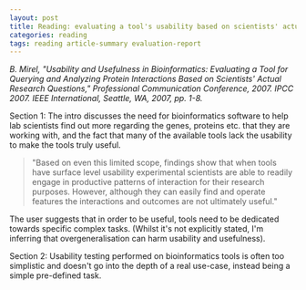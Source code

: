 ```yaml
---
layout: post
title: Reading: evaluating a tool's usability based on scientists' actual questions
categories: reading
tags: reading article-summary evaluation-report
---
```


<cite>B. Mirel, "Usability and Usefulness in Bioinformatics: Evaluating a Tool for Querying and Analyzing Protein Interactions Based on Scientists' Actual Research Questions," Professional Communication Conference, 2007. IPCC 2007. IEEE International, Seattle, WA, 2007, pp. 1-8.</cite>

Section 1:
The intro discusses the need for bioinformatics software to help lab scientists find out more regarding the genes, proteins etc. that they are working with, and the fact that many of the available tools lack the usability to make the tools truly useful.

> "Based on even this limited scope, findings show that when tools have surface level usability experimental scientists are able to readily engage in productive patterns of interaction for their research purposes. However, although they can easily find and operate features the interactions and outcomes are not ultimately useful."

The user suggests that in order to be useful, tools need to be dedicated towards specific complex tasks. (Whilst it's not explicitly stated, I'm inferring that overgeneralisation can harm usability and usefulness).

Section 2: Usability testing performed on bioinformatics tools is often too simplistic and doesn't go into the depth of a real use-case, instead being a simple pre-defined task. 
